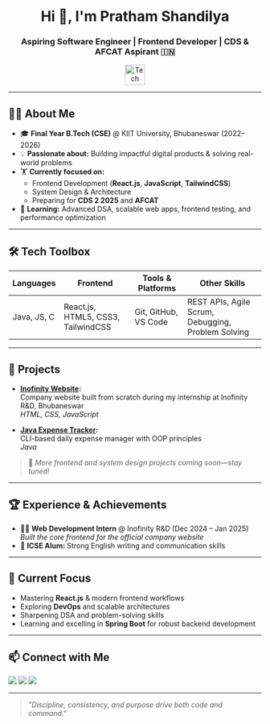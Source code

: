 <h1 align="center">Hi 👋, I'm Pratham Shandilya</h1>
<h3 align="center">Aspiring Software Engineer | Frontend Developer | CDS & AFCAT Aspirant 🇮🇳</h3>

<p align="center">
  <img src="https://skillicons.dev/icons?i=java,js,html,css,react,tailwind,git,github,vscode,spring,springboot" alt="Tech Stack" height="40"/>
</p>

---

## 👨‍💻 About Me

- 🎓 **Final Year B.Tech (CSE)** @ KIIT University, Bhubaneswar (2022–2026)
- 💡 **Passionate about:** Building impactful digital products & solving real-world problems
- 🏋️ **Currently focused on:**
  - Frontend Development (**React.js**, **JavaScript**, **TailwindCSS**)
  - System Design & Architecture
  - Preparing for **CDS 2 2025** and **AFCAT**
- 🌱 **Learning:** Advanced DSA, scalable web apps, frontend testing, and performance optimization

---

## 🛠️ Tech Toolbox

| Languages       | Frontend                     | Tools & Platforms          | Other Skills                        |
|-----------------|-----------------------------|----------------------------|-------------------------------------|
| Java, JS, C    | React.js, HTML5, CSS3, TailwindCSS | Git, GitHub, VS Code | REST APIs, Agile Scrum, Debugging, Problem Solving |

---

## 🚀 Projects

- **[Inofinity Website](https://github.com/Pratham0320/Inofinity-Medical):**  
  Company website built from scratch during my internship at Inofinity R&D, Bhubaneswar  
  _HTML, CSS, JavaScript_

- **[Java Expense Tracker](https://github.com/Pratham0320/ExpenseTracker):**  
  CLI-based daily expense manager with OOP principles  
  _Java_

> 📌 _More frontend and system design projects coming soon—stay tuned!_

---

## 🏆 Experience & Achievements

- 🧑‍💼 **Web Development Intern** @ Inofinity R&D (Dec 2024 – Jan 2025)  
  _Built the core frontend for the official company website_
- 🏫 **ICSE Alum:** Strong English writing and communication skills

---

## 📝 Current Focus

- Mastering **React.js** & modern frontend workflows
- Exploring **DevOps** and scalable architectures
- Sharpening DSA and problem-solving skills
- Learning and excelling in **Spring Boot** for robust backend development

---

## 📫 Connect with Me

<p>
  <a href="https://github.com/Pratham0320"><img src="https://img.shields.io/badge/GitHub-181717?style=for-the-badge&logo=github&logoColor=white"/></a>
  <a href="https://www.linkedin.com/in/pratham0320"><img src="https://img.shields.io/badge/LinkedIn-0A66C2?style=for-the-badge&logo=linkedin&logoColor=white"/></a>
  <a href="mailto:prathamshandilya2207@gmail.com"><img src="https://img.shields.io/badge/Email-D14836?style=for-the-badge&logo=gmail&logoColor=white"/></a>
</p>

---

> _"Discipline, consistency, and purpose drive both code and command."_


